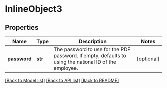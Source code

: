 # InlineObject3

## Properties
Name | Type | Description | Notes
------------ | ------------- | ------------- | -------------
**password** | **str** | The password to use for the PDF password. If empty, defaults to using the national ID of the employee. | [optional] 

[[Back to Model list]](../README.md#documentation-for-models) [[Back to API list]](../README.md#documentation-for-api-endpoints) [[Back to README]](../README.md)


